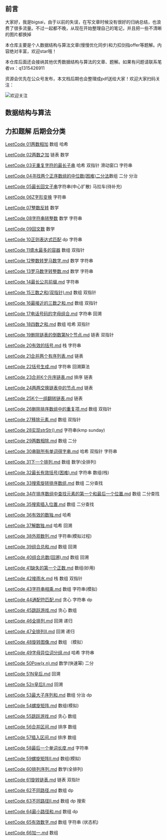 

## 前言
大家好，我是bigsai，由于以前的失误，在写文章时候没有很好的归纳总结，也浪费了很多流量。不过一起都不晚，从现在开始整理自己的笔记，并且把一些不清晰的图片都换掉

本仓库主要是个人数据结构与算法文章(慢慢优化同步)和力扣剑指offer等题解。内容绝对丰富，欢迎star哦！

本仓库后面还会接纳其他优秀数据结构与算法的文章、题解。如果有问题请联系笔者vx：q1315426911 

资源会优先在公众号发布，本文档后期也会整理成pdf送给大家！欢迎大家扫码关注：


![欢迎关注](https://bigsai.oss-cn-shanghai.aliyuncs.com/img/image-20201122214904687.png)


## 数据结构与算法


## 力扣题解 后期会分类


 [LeetCode 01两数相加](docs/leetcode/problems/LeetCode%2001两数之和.md) 数组 哈希
 
 [LeetCode 02两数之加](docs/leetcode/problems/LeetCode%2002两数之加.md) 链表 数学
 
 [LeetCode 03无重复字符的最长子串](docs/leetcode/problems/LeetCode%2003无重复字符的最长子串(滑动窗口).md) 哈希  双指针 滑动窗口 字符串
 
 [LeetCode 04寻找两个正序数组的中位数(困难)二分法](docs/leetcode/problems/LeetCode%2004寻找两个正序数组的中位数(困难)二分法.md)数组 二分 分治
 
 [LeetCode 05最长回文子串](docs/leetcode/problems/LeetCode%2005最长回文子串.md)字符串(中心扩散) 马拉车(待补充) 
 
 [LeetCode 06Z字形变换](docs/leetcode/problems/LeetCode%2006Z字形变换.md) 字符串
 
 [LeetCode 07整数反转](docs/leetcode/problems/LeetCode%2007整数反转.md) 数学
 
 [LeetCode 08字符串转整数](docs/leetcode/problems/LeetCode%2007整数反转.md) 数学 字符串
 
 [LeetCode 09回文数](docs/leetcode/problems/LeetCode%2009回文数.md) 数学
 
 [LeetCode 10正则表达式匹配](docs/leetcode/problems/LeetCode%2010正则表达式匹配(动态规划).md) dp 字符串
 
 [LeetCode 11盛水最多的容器](docs/leetcode/problems/LeetCode%2011盛水最多的容器.md) 数组 双指针
 
 [LeetCode 12整数转罗马数字.md](docs/leetcode/problems/LeetCode%2012整数转罗马数字.md) 数学 字符串
 
 [LeetCode 13罗马数字转整数.md](docs/leetcode/problems/LeetCode%2013罗马数字转整数.md) 数学 字符串
 
 [LeetCode 14最长公共前缀.md](docs/leetcode/problems/LeetCode%2014最长公共前缀.md) 字符串
 
 [LeetCode 15三数之和(双指针).md](docs/leetcode/problems/LeetCode%2015三数之和(双指针).md) 数组 双指针
 
 [LeetCode 16最接近的三数之和.md](docs/leetcode/problems/LeetCode%2016最接近的三数之和.md) 数组 双指针
 
 [LeetCode 17电话号码的字母组合.md](docs/leetcode/problems/LeetCode%2017电话号码的字母组合.md) 字符串 回溯   
 
 [LeetCode 18四数之和.md](docs/leetcode/problems/LeetCode%2018四数之和.md) 数组 哈希 双指针
 
 [LeetCode 19删除链表的倒数第N个节点.md](docs/leetcode/problems/LeetCode%2019删除链表的倒数第N个节点.md) 链表 双指针
 
 [LeetCode 20有效的括号.md](docs/leetcode/problems/LeetCode%2020有效的括号.md) 栈 字符串
 
 [LeetCode 21合并两个有序列表.md](docs/leetcode/problems/LeetCode%2021合并两个有序列表.md) 链表
 
 [LeetCode 22括号生成.md](docs/leetcode/problems/LeetCode%2022括号生成.md) 字符串 回溯算法
 
 [LeetCode 23合并K个升序链表.md](docs/leetcode/problems/LeetCode%2023合并K个升序链表.md) 排序 链表
 
 [LeetCode 24两两交换链表中的节点.md](docs/leetcode/problems/LeetCode%2024两两交换链表中的节点.md) 链表
 
 [LeetCode 25K个一组翻转链表.md](docs/leetcode/problems/LeetCode%2025K个一组翻转链表.md) 链表
  
 [LeetCode 26删除排序数组中的重复项.md](docs/leetcode/problems/LeetCode%2026删除排序数组中的重复项.md) 数组 双指针
  
 [LeetCode 27移除元素.md](docs/leetcode/problems/LeetCode%2027移除元素.md) 数组 双指针
  
 [LeetCode 28实现strStr().md](docs/leetcode/problems/LeetCode%2028实现strStr().md) 字符串(kmp sunday)
  
 [LeetCode 29两数相除.md](docs/leetcode/problems/LeetCode%2029两数相除.md) 数组 二分
  
 [LeetCode 30串联所有单词得字串.md](docs/leetcode/problems/LeetCode%2030串联所有单词得字串.md) 哈希 双指针 字符串
  
 [LeetCode 31下一个排列.md](docs/leetcode/problems/LeetCode%2031下一个排列.md) 数组 数学(全排列)
  
 [LeetCode 32最长有效括号(困难).md](docs/leetcode/problems/LeetCode%2032最长有效括号(困难).md) 字符串 数组(栈)
  
 [LeetCode 33搜索旋转排序数组.md](docs/leetcode/problems/LeetCode%2033搜索旋转排序数组.md) 数组 二分查找
  
 [LeetCode 34在排序数组中查找元素的第一个和最后一个位置.md](docs/leetcode/problems/LeetCode%2034在排序数组中查找元素的第一个和最后一个位置.md) 数组 二分查找
  
 [LeetCode 35搜索插入位置.md](docs/leetcode/problems/LeetCode%2035搜索插入位置.md) 数组 二分查找
  
 [LeetCode 36有效的数独.md](docs/leetcode/problems/LeetCode%2036有效的数独.md) 哈希
  
 [LeetCode 37解数独.md](docs/leetcode/problems/LeetCode%2037解数独.md) 哈希 回溯
  
 [LeetCode 38外观数列.md](docs/leetcode/problems/LeetCode%2038外观数列.md) 字符串(模拟过程)
  
 [LeetCode 39组合总和.md](docs/leetcode/problems/LeetCode%2039组合总和.md) 数组 回溯
  
 [LeetCode 40组合总数(回溯).md](docs/leetcode/problems/LeetCode%2040组合总数(回溯).md) 数组 回溯
  
 [LeetCode 41缺失的第一个正数.md](docs/leetcode/problems/LeetCode%2041缺失的第一个正数.md) 数组(妙用)
  
 [LeetCode 42接雨水.md](docs/leetcode/problems/LeetCode%2042接雨水.md) 栈 数组 双指针
  
 [LeetCode 43字符串相乘.md](docs/leetcode/problems/LeetCode%2043字符串相乘.md) 数组 字符串(模拟)
  
 [LeetCode 44通配符匹配.md](docs/leetcode/problems/LeetCode%2044通配符匹配.md) 贪心 字符串 dp
  
 [LeetCode 45跳跃游戏.md](docs/leetcode/problems/LeetCode%2045跳跃游戏.md) 贪心 数组
  
 [LeetCode 46全排列.md](docs/leetcode/problems/LeetCode%2046全排列.md) 回溯 递归
 
 [LeetCode 47全排列Ⅱ.md](docs/leetcode/problems/LeetCode%2047全排列Ⅱ.md) 回溯 递归
 
 [LeetCode 48旋转图像.md](docs/leetcode/problems/LeetCode%2048旋转图像.md) 数组 （模拟）
  
 [LeetCode 49字母异位词分组.md](docs/leetcode/problems/LeetCode%2049字母异位词分组.md) 哈希 字符串
  
 [LeetCode 50Pow(x,n).md](docs/leetcode/problems/LeetCode%2050Pow(x,n).md) 数学(快速幂) 二分 
  
 [LeetCode 51N皇后.md](docs/leetcode/problems/LeetCode%2051N皇后.md) 回溯
  
 [LeetCode 52n皇后Ⅱ.md](docs/leetcode/problems/LeetCode%2052n皇后Ⅱ.md) 回溯
  
 [LeetCode 53最大子序列和.md](docs/leetcode/problems/LeetCode%2053最大子序列和.md) 数组 分治 dp
  
 [LeetCode 54螺旋矩阵.md](docs/leetcode/problems/LeetCode%2054螺旋矩阵.md) 数组(模拟)
  
 [LeetCode 55跳跃游戏.md](docs/leetcode/problems/LeetCode%2055跳跃游戏.md) 贪心 数组
  
 [LeetCode 56合并区间.md](docs/leetcode/problems/LeetCode%2056合并区间.md) 排序 数组
 
 [LeetCode 57插入区间.md](docs/leetcode/problems/LeetCode%2057插入区间.md) 排序 数组
  
 [LeetCode 58最后一个单词长度.md](docs/leetcode/problems/LeetCode%2058最后一个单词长度.md) 字符串
  
 [LeetCode 59螺旋矩阵Ⅱ.md](docs/leetcode/problems/LeetCode%2059螺旋矩阵Ⅱ.md) 数组(模拟)
  
 [LeetCode 60排列序列.md](docs/leetcode/problems/LeetCode%2060排列序列.md) 数学(全排列)
  
 [LeetCode 61旋转链表.md](docs/leetcode/problems/LeetCode%2061旋转链表.md) 链表 双指针
  
 [LeetCode 62不同路径.md](docs/leetcode/problems/LeetCode%2062不同路径.md) 数组 dp
  
 [LeetCode 63不同路径Ⅱ.md](docs/leetcode/problems/LeetCode%2063不同路径Ⅱ.md) 数组 dp 搜索
 
 [LeetCode 64最小路径和.md](docs/leetcode/problems/LeetCode%2064最小路径和.md) 数组 dp
  
 [LeetCode 65有效数字.md](docs/leetcode/problems/LeetCode%2065有效数字.md) 数组 字符串 (状态机)
  
 [LeetCode 66加一.md](docs/leetcode/problems/LeetCode%2066加一.md) 数组
  
 
 
 